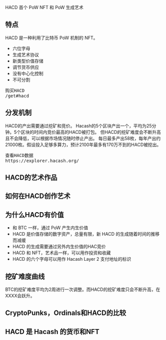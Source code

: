 HACD
首个 PoW NFT 和 PoW 生成艺术



## 特点 
HACD 是一种利用了比特币 PoW 机制的 NFT。

- 六位字母
- 生成艺术协议
- 新类型价值存储
- 调节货币供应
- 没有中心化控制
- 不可分割
  
  
<pre class="links">
购买HACD
/get#hacd
</pre>

## 分发机制

HACD的产出需要通过挖矿和竞价。
Hacash的5个区块产出一个，平均为25分钟。5个区块的时间内竞价最高的HACD被打包。
但HACD的挖矿难度会不断升高且不会降低，可以根据市场情况随时停止产出。
每日最多产出58枚，每年产出约21000枚。假设投入足够多算力，预计2100年最多有170万不到的HACD被挖出。
  
<pre class="links">
查看HACD数据
https://explorer.hacash.org/
</pre>


<a name="hip"></a>
## HACD的艺术作品

<a name="art"></a>
## 如何在HACD创作艺术

## 为什么HACD有价值
- 和 BTC 一样，通过 PoW 产生内生价值
- HACD 是价值存储的数字资产，总量有限，新 HACD 的生成随着时间的推移而减缓
- HACD 的生成需要通过另外内生价值的HAC竞价
- HACD 和 NFT，艺术品一样，可以用作投资和收藏
- HACD 的六个字母可以用作 Hacash Layer 2 支付地址的标识


## 挖矿难度曲线
BTC的挖矿难度平均为2周进行一次调整。而HACD的挖矿难度只会不断升高，在XXXX会跃升。 

## CryptoPunks，Ordinals和HACD的比较

## HACD 是 Hacash 的货币和NFT

